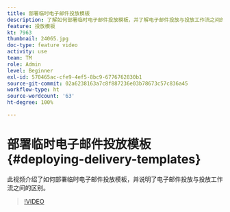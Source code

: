```yaml
---
title: 部署临时电子邮件投放模板
description: 了解如何部署临时电子邮件投放模板，并了解电子邮件投放与投放工作流之间的区别。
feature: 投放模板
kt: 7963
thumbnail: 24065.jpg
doc-type: feature video
activity: use
team: TM
role: Admin
level: Beginner
exl-id: 570465ac-cfe9-4ef5-8bc9-6776762830b1
source-git-commit: 02a6238163a7c8f887236e03b78673c57c836a45
workflow-type: ht
source-wordcount: '63'
ht-degree: 100%

---
```


# 部署临时电子邮件投放模板 {#deploying-delivery-templates}

此视频介绍了如何部署临时电子邮件投放模板，并说明了电子邮件投放与投放工作流之间的区别。

>[!VIDEO](https://video.tv.adobe.com/v/24065?quality=12)
